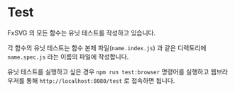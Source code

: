 # Test

FxSVG 의 모든 함수는 유닛 테스트를 작성하고 있습니다.

각 함수의 유닛 테스트는 함수 본체 파일(`name.index.js`) 과 같은 디렉토리에 `name.spec.js` 라는 이름의 파일에 작성합니다.

유닛 테스트를 실행하고 싶은 경우 `npm run test:browser` 명령어를 실행하고
웹브라우저를 통해 `http://localhost:8080/test` 로 접속하면 됩니다.
